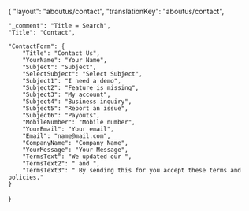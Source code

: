 {
    "layout": "aboutus/contact",
	"translationKey": "aboutus/contact",

    "_comment": "Title = Search", 
    "Title": "Contact",

    "ContactForm": {
		"Title": "Contact Us",
        "YourName": "Your Name",
		"Subject": "Subject",
        "SelectSubject": "Select Subject",
        "Subject1": "I need a demo",
        "Subject2": "Feature is missing",
        "Subject3": "My account",
        "Subject4": "Business inquiry",
        "Subject5": "Report an issue",
        "Subject6": "Payouts",
        "MobileNumber": "Mobile number",
        "YourEmail": "Your email",
        "Email": "name@mail.com",
        "CompanyName": "Company Name",
        "YourMessage": "Your Message",
        "TermsText": "We updated our ",
        "TermsText2": " and ",
        "TermsText3": " By sending this for you accept these terms and policies."
	}
}